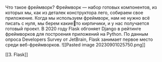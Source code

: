 Что такое фреймворк? Фреймворк — набор готовых компонентов, из которых мы, как из деталек конструктора лего, собираем свое приложение. Когда мы используем фреймворк, нам не нужно всё писать с нуля, мы берем какието кирпичики, и у нас получается готовый проект. В 2020 году Flask обгоняет Django в рейтинге фреймворков для построения приложений на Python. По данным опроса Developers Survey от JetBrain, Flask занимает первое место среди веб-фреймворков.
![[Pasted image 20230901025750.png]]

[[3. Flask]]

